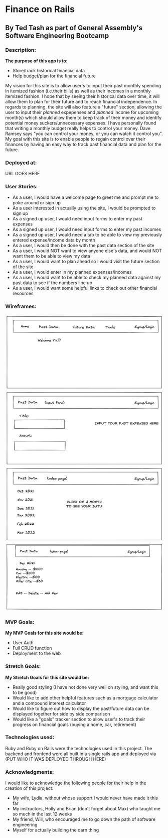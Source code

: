 # Finance on Rails
## By Ted Tash as part of General Assembly's Software Engineering Bootcamp

### Description:
**The purpose of this app is to:**
- Store/track historical financial data
- Help budget/plan for the financial future

My vision for this site is to allow user's to input their past monthly spending in itemized fashion (i.e.their bills) as well as their incomes in a monthly itemized fashion. I hope that by seeing their historical data over time, it will allow them to plan for their future and to reach financial independence. In regards to planning, the site will also feature a "future" section, allowing the user to input their *planned* expepenses and *planned* income for upcoming month(s) which should allow them to keep track of their money and identify potential money suckers/unnecessary expenses. I have personally found that writing a monthly budget really helps to control your money. Dave Ramsey says "you can control your money, or you can watch it control you". My goal with this site is to enable people to regain control over their finances by having an easy way to track past financial data and plan for the future.

### Deployed at:
URL GOES HERE

### User Stories:
- As a user, I would have a welcome page to greet me and prompt me to poke around or sign up
- As a user interested in actually using the site, I would be prompted to sign up
- As a signed up user, I would need input forms to enter my past expenses
- As a signed up user, I would need input forms to enter my past incomes
- As a signed up user, I would need a tab to be able to view my previously entered expense/income data by month
- As a user, I would then be done with the past data section of the site
- As a user, I would NOT want to view anyone else's data, and would NOT want them to be able to view my data
- As a user, I would want to plan ahead so I would visit the future section of the site
- As a user, I would enter in my planned expenses/incomes
- As a user, I would want to be able to check my planned data against my past data to see if the numbers line up
- As a user, I would want some helpful links to check out other financial resources

### Wireframes: 
![Wireframes](photos/HomepageFrame.png)
![Wireframes](photos/pastdataWireframe.png)
![Wireframes](photos/PastDataIndex.png)
![Wireframes](photos/PastShowPage.png)

### MVP Goals:
**My MVP Goals for this site would be:**
- User Auth 
- Full CRUD function
- Deployment to the web

### Stretch Goals:
**My Stretch Goals for this site would be:**
- Really good styling (I have not done very well on styling, and want this to be good)
- Would like to add other helpful features such as a mortgage calculator and a compound interest calculator
- Would like to figure out how to display the past/future data can be displayed together for side by side comparison
- Would like a "goals" tracker section to allow user's to track their progress on financial goals (buying a home, car, retirement)


### Technologies used:
Ruby and Ruby on Rails were the technologies used in this project. The backend and frontend were all built in a single rails app and deployed via (PUT WHO IT WAS DEPLOYED THROUGH HERE) 

### Acknowledgments:
I would like to acknowledge the following people for their help in the creation of this project:
- My wife, Lydia, without whose support I would never have made it this far
- My instructors, Holly and Brian (don't forget about Max) who taught me so much in the last 12 weeks
- My friend, Will, who encouraged me to go down the path of software engineering
- Myself for actually building the darn thing

